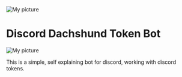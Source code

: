 <img src="https://i.imgur.com/o6hVdHB.png" alt="My picture" /> 


# Discord Dachshund Token Bot

<img src="https://i.imgur.com/CEfXLwH.png" alt="My picture" /> 


This is a simple, self explaining bot for discord, working with discord tokens.
